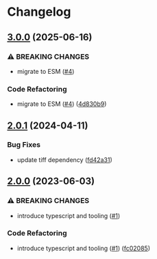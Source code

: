 # Changelog

## [3.0.0](https://github.com/image-js/fast-jpeg/compare/v2.0.1...v3.0.0) (2025-06-16)


### ⚠ BREAKING CHANGES

* migrate to ESM ([#4](https://github.com/image-js/fast-jpeg/issues/4))

### Code Refactoring

* migrate to ESM ([#4](https://github.com/image-js/fast-jpeg/issues/4)) ([4d830b9](https://github.com/image-js/fast-jpeg/commit/4d830b934cce8a36554240684428ef4ec8d58d19))

## [2.0.1](https://github.com/image-js/fast-jpeg/compare/v2.0.0...v2.0.1) (2024-04-11)


### Bug Fixes

* update tiff dependency ([fd42a31](https://github.com/image-js/fast-jpeg/commit/fd42a31c77b67e9495285d391ff17e6538ddc96f))

## [2.0.0](https://github.com/image-js/fast-jpeg/compare/v1.0.1...v2.0.0) (2023-06-03)


### ⚠ BREAKING CHANGES

* introduce typescript and tooling ([#1](https://github.com/image-js/fast-jpeg/issues/1))

### Code Refactoring

* introduce typescript and tooling ([#1](https://github.com/image-js/fast-jpeg/issues/1)) ([fc02085](https://github.com/image-js/fast-jpeg/commit/fc0208587a98c7e2b88c9fed68f7163f6fa6f783))
